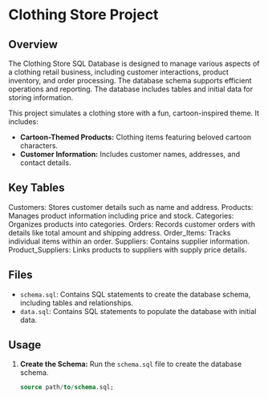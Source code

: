 # Clothing Store Project

## Overview

The Clothing Store SQL Database is designed to manage various aspects of a clothing retail business, including customer interactions, product inventory, and order processing. The database schema supports efficient operations and reporting. The database includes tables and initial data for storing  information.

This project simulates a clothing store with a fun, cartoon-inspired theme. It includes:

- **Cartoon-Themed Products:** Clothing items featuring beloved cartoon characters.
- **Customer Information:** Includes customer names, addresses, and contact details.


## Key Tables
Customers: Stores customer details such as name and address.
Products: Manages product information including price and stock.
Categories: Organizes products into categories.
Orders: Records customer orders with details like total amount and shipping address.
Order_Items: Tracks individual items within an order.
Suppliers: Contains supplier information.
Product_Suppliers: Links products to suppliers with supply price details.

## Files

- `schema.sql`: Contains SQL statements to create the database schema, including tables and relationships.
- `data.sql`: Contains SQL statements to populate the database with initial data.

## Usage

1. **Create the Schema:**
   Run the `schema.sql` file to create the database schema.

   ```sql
   source path/to/schema.sql;
